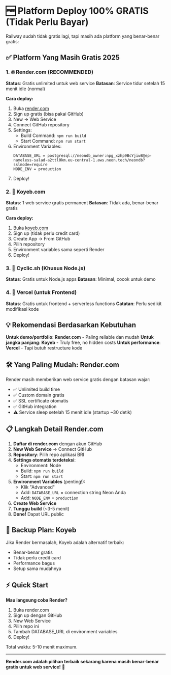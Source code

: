 # 🆓 Platform Deploy 100% GRATIS (Tidak Perlu Bayar)

Railway sudah tidak gratis lagi, tapi masih ada platform yang benar-benar gratis:

## ✅ Platform Yang Masih Gratis 2025

### 1. 🔥 Render.com (RECOMMENDED)
**Status**: Gratis unlimited untuk web service
**Batasan**: Service tidur setelah 15 menit idle (normal)

**Cara deploy:**
1. Buka [render.com](https://render.com)
2. Sign up gratis (bisa pakai GitHub)
3. New → Web Service
4. Connect GitHub repository
5. Settings:
   - Build Command: `npm run build`
   - Start Command: `npm run start`
6. Environment Variables:
   ```
   DATABASE_URL = postgresql://neondb_owner:npg_xzhp9BcYjiw8@ep-nameless-salad-a2ttl0km.eu-central-1.aws.neon.tech/neondb?sslmode=require
   NODE_ENV = production
   ```
7. Deploy!

### 2. 🌟 Koyeb.com 
**Status**: 1 web service gratis permanent
**Batasan**: Tidak ada, benar-benar gratis

**Cara deploy:**
1. Buka [koyeb.com](https://koyeb.com)
2. Sign up (tidak perlu credit card)
3. Create App → From GitHub
4. Pilih repository
5. Environment variables sama seperti Render
6. Deploy!

### 3. 🎯 Cyclic.sh (Khusus Node.js)
**Status**: Gratis untuk Node.js apps
**Batasan**: Minimal, cocok untuk demo

### 4. 🚀 Vercel (untuk Frontend)
**Status**: Gratis untuk frontend + serverless functions
**Catatan**: Perlu sedikit modifikasi kode

## 💡 Rekomendasi Berdasarkan Kebutuhan

**Untuk demo/portfolio**: **Render.com** - Paling reliable dan mudah
**Untuk jangka panjang**: **Koyeb** - Truly free, no hidden costs
**Untuk performance**: **Vercel** - Tapi butuh restructure kode

## 🛠️ Yang Paling Mudah: Render.com

Render masih memberikan web service gratis dengan batasan wajar:
- ✅ Unlimited build time
- ✅ Custom domain gratis
- ✅ SSL certificate otomatis
- ✅ GitHub integration
- ⚠️ Service sleep setelah 15 menit idle (startup ~30 detik)

## 📋 Langkah Detail Render.com

1. **Daftar di render.com** dengan akun GitHub
2. **New Web Service** → Connect GitHub
3. **Repository**: Pilih repo aplikasi BRI
4. **Settings otomatis terdeteksi**:
   - Environment: Node
   - Build: `npm run build`
   - Start: `npm run start`
5. **Environment Variables** (penting!):
   - Klik "Advanced" 
   - Add: `DATABASE_URL` = connection string Neon Anda
   - Add: `NODE_ENV` = `production`
6. **Create Web Service**
7. **Tunggu build** (~3-5 menit)
8. **Done!** Dapat URL public

## 🔄 Backup Plan: Koyeb

Jika Render bermasalah, Koyeb adalah alternatif terbaik:
- Benar-benar gratis
- Tidak perlu credit card
- Performance bagus
- Setup sama mudahnya

## ⚡ Quick Start

**Mau langsung coba Render?**
1. Buka render.com
2. Sign up dengan GitHub
3. New Web Service
4. Pilih repo ini
5. Tambah DATABASE_URL di environment variables
6. Deploy!

Total waktu: 5-10 menit maximum.

---
**Render.com adalah pilihan terbaik sekarang karena masih benar-benar gratis untuk web service!** 🎉